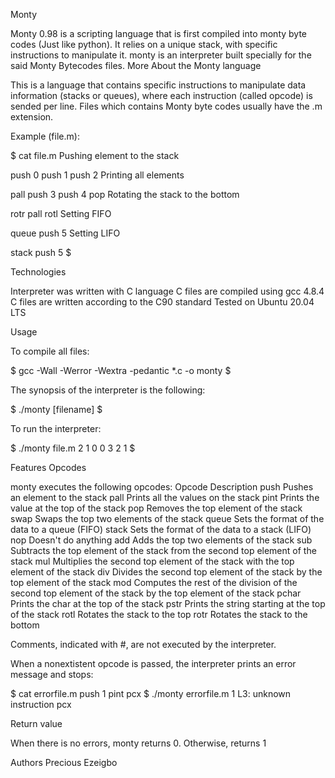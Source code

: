 Monty

Monty 0.98 is a scripting language that is first compiled into monty byte codes (Just like python). It relies on a unique stack, with specific instructions to manipulate it. monty is an interpreter built specially for the said Monty Bytecodes files. More About the Monty language

This is a language that contains specific instructions to manipulate data information (stacks or queues), where each instruction (called opcode) is sended per line. Files which contains Monty byte codes usually have the .m extension.

Example (file.m):

$ cat file.m
Pushing element to the stack

push 0 push 1 push 2
Printing all elements

pall push 3 push 4 pop
Rotating the stack to the bottom

rotr pall rotl
Setting FIFO

queue push 5
Setting LIFO

stack push 5 $

Technologies

Interpreter was written with C language
C files are compiled using gcc 4.8.4
C files are written according to the C90 standard
Tested on Ubuntu 20.04 LTS

Usage

To compile all files:

$ gcc -Wall -Werror -Wextra -pedantic *.c -o monty $

The synopsis of the interpreter is the following:

$ ./monty [filename] $

To run the interpreter:

$ ./monty file.m 2 1 0 0 3 2 1 $

Features Opcodes

monty executes the following opcodes: Opcode Description push Pushes an element to the stack pall Prints all the values on the stack pint Prints the value at the top of the stack pop Removes the top element of the stack swap Swaps the top two elements of the stack queue Sets the format of the data to a queue (FIFO) stack Sets the format of the data to a stack (LIFO) nop Doesn't do anything add Adds the top two elements of the stack sub Subtracts the top element of the stack from the second top element of the stack mul Multiplies the second top element of the stack with the top element of the stack div Divides the second top element of the stack by the top element of the stack mod Computes the rest of the division of the second top element of the stack by the top element of the stack pchar Prints the char at the top of the stack pstr Prints the string starting at the top of the stack rotl Rotates the stack to the top rotr Rotates the stack to the bottom

Comments, indicated with #, are not executed by the interpreter.

When a nonextistent opcode is passed, the interpreter prints an error message and stops:

$ cat errorfile.m push 1 pint pcx $ ./monty errorfile.m 1 L3: unknown instruction pcx

Return value

When there is no errors, monty returns 0. Otherwise, returns 1

Authors
Precious Ezeigbo
